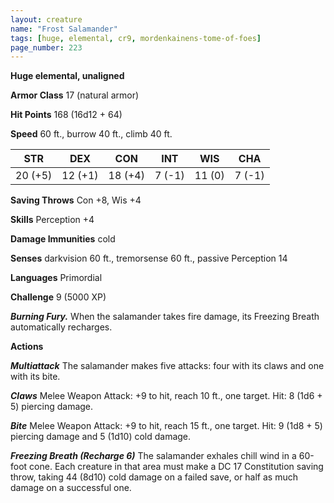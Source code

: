 ```yaml
---
layout: creature
name: "Frost Salamander"
tags: [huge, elemental, cr9, mordenkainens-tome-of-foes]
page_number: 223
---
```


**Huge elemental, unaligned**

**Armor Class** 17 (natural armor)

**Hit Points** 168  (16d12 + 64)

**Speed** 60 ft., burrow 40 ft., climb 40 ft.

|   STR   |   DEX   |   CON   |   INT   |   WIS   |   CHA   |
|:-------:|:-------:|:-------:|:-------:|:-------:|:-------:|
| 20 (+5) | 12 (+1) | 18 (+4) | 7 (-1) | 11 (0) | 7 (-1) |

**Saving Throws** Con +8, Wis +4

**Skills** Perception +4

**Damage Immunities** cold

**Senses** darkvision 60 ft., tremorsense 60 ft., passive Perception 14

**Languages** Primordial

**Challenge** 9 (5000 XP)

***Burning Fury.*** When the salamander takes fire damage, its Freezing Breath automatically recharges.

**Actions**

***Multiattack*** The salamander makes five attacks: four with its claws and one with its bite.

***Claws*** Melee Weapon Attack: +9 to hit, reach 10 ft., one target. Hit: 8 (1d6 + 5) piercing damage.

***Bite*** Melee Weapon Attack: +9 to hit, reach 15 ft., one target. Hit: 9 (1d8 + 5) piercing damage and 5 (1d10) cold damage.

***Freezing Breath (Recharge 6)*** The salamander exhales chill wind in a 60-foot cone. Each creature in that area must make a DC 17 Constitution saving throw, taking 44 (8d10) cold damage on a failed save, or half as much damage on a successful one.